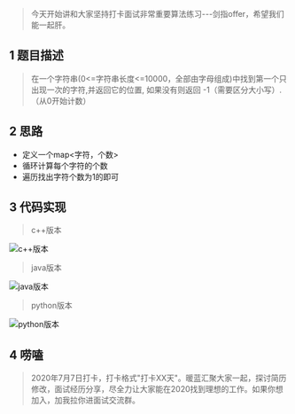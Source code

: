 > 今天开始讲和大家坚持打卡面试非常重要算法练习---剑指offer，希望我们能一起肝。

## 1 题目描述

>在一个字符串(0<=字符串长度<=10000，全部由字母组成)中找到第一个只出现一次的字符,并返回它的位置, 如果没有则返回 -1（需要区分大小写）.（从0开始计数）

## 2 思路

- 定义一个map<字符，个数>
- 循环计算每个字符的个数
- 遍历找出字符个数为1的即可

## 3 代码实现

> c++版本

![c++版本](https://imgkr.cn-bj.ufileos.com/59441bd7-3b63-4390-9cac-e1813e519314.png)





> java版本

![java版本](https://imgkr.cn-bj.ufileos.com/f84a6326-2535-4acb-97ef-63141204cc27.png)



>python版本


![python版本](https://imgkr.cn-bj.ufileos.com/3db035d0-3e36-4235-9395-189f5084917c.png)



## 4 唠嗑

> 2020年7月7日打卡，打卡格式"打卡XX天"。暖蓝汇聚大家一起，探讨简历修改，面试经历分享，尽全力让大家能在2020找到理想的工作。如果你想加入，加我拉你进面试交流群。